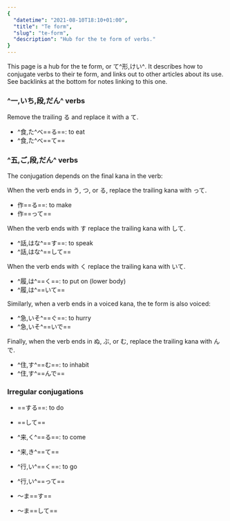 ```yaml
---
{
  "datetime": "2021-08-10T18:10+01:00",
  "title": "Te form",
  "slug": "te-form",
  "description": "Hub for the te form of verbs."
}
---
```

This page is a hub for the te form, or <span lang="ja">て^形,けい^</span>. It
describes how to conjugate verbs to their te form, and links out to other
articles about its use. See backlinks at the bottom for notes linking to this
one.

### ^一,いち,段,だん^ verbs

Remove the trailing <span lang="ja">る</span> and replace it with a
<span lang="ja">て</span>.

- <span lang="ja">^食,た^べ==る==</span>: to eat
- <span lang="ja">^食,た^べ==て==</span>

### ^五,ご,段,だん^ verbs

The conjugation depends on the final kana in the verb:

When the verb ends in <span lang="ja">う</span>, <span lang="ja">つ</span>, or
<span lang="ja">る</span>, replace the trailing kana with
<span lang="ja">って</span>.

- <span lang="ja">作==る==</span>: to make
- <span lang="ja">作==って==</span>

When the verb ends with <span lang="ja">す</span> replace the trailing kana with
<span lang="ja">して</span>.

- <span lang="ja">^話,はな^==す==</span>: to speak
- <span lang="ja">^話,はな^==して==</span>

When the verb ends with <span lang="ja">く</span> replace the trailing kana with
<span lang="ja">いて</span>.

- <span lang="ja">^履,は^==く==</span>: to put on (lower body)
- <span lang="ja">^履,は^==いて==</span>

Similarly, when a verb ends in a voiced kana, the te form is also voiced:

- <span lang="ja">^急,いそ^==ぐ==</span>: to hurry
- <span lang="ja">^急,いそ^==いで==</span>

Finally, when the verb ends in <span lang="ja">ぬ</span>,
<span lang="ja">ぶ</span>, or <span lang="ja">む</span>, replace the trailing
kana with <span lang="ja">んで</span>.

- <span lang="ja">^住,す^==む==</span>: to inhabit
- <span lang="ja">^住,す^==んで==</span>

### Irregular conjugations

- <span lang="ja">==する==</span>: to do
- <span lang="ja">==して==</span>


- <span lang="ja">^来,く^==る==</span>: to come
- <span lang="ja">^来,き^==て==</span>


- <span lang="ja">^行,い^==く==</span>: to go
- <span lang="ja">^行,い^==って==</span>


- <span lang="ja">〜ま==す==</span>
- <span lang="ja">〜ま==して==</span>
